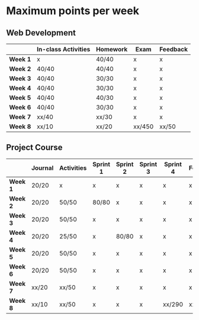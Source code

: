 # Maximum points per week

## Web Development

|            | **In-class Activities** | **Homework** | **Exam** | **Feedback** |
| ---------- | ----------------------- | ------------ | -------- | ------------ |
| **Week 1** | x                       | 40/40        | x        | x            |
| **Week 2** | 40/40                   | 40/40        | x        | x            |
| **Week 3** | 40/40                   | 30/30        | x        | x            |
| **Week 4** | 40/40                   | 30/30        | x        | x            |
| **Week 5** | 40/40                   | 40/30        | x        | x            |
| **Week 6** | 40/40                   | 30/30        | x        | x            |
| **Week 7** | xx/40                   | xx/30        | x        | x            |
| **Week 8** | xx/10                   | xx/20        | xx/450   | xx/50        |

## Project Course

|            | **Journal** | **Activities** | **Sprint 1** | **Sprint 2** | **Sprint 3** | **Sprint 4** | **Feedback** |
| ---------- | ----------- | -------------- | ------------ | ------------ | ------------ | ------------ | ------------ |
| **Week 1** |20/20        |x               |x             |x             |x             |x             |x             |
| **Week 2** |20/20        |50/50           |80/80         |x             |x             |x             |x             |
| **Week 3** |20/20        |50/50           |x             |x             |x             |x             |x             |
| **Week 4** |20/20        |25/50           |x             |80/80         |x             |x             |x             |
| **Week 5** |20/20        |50/50           |x             |x             |x             |x             |x             |
| **Week 6** |20/20        |50/50           |x             |x             |x             |x             |x             |
| **Week 7** |xx/20        |xx/50           |x             |x             |x             |x             |x             |
| **Week 8** |xx/10        |xx/50           |x             |x             |x             |xx/290        |xx/50         |
